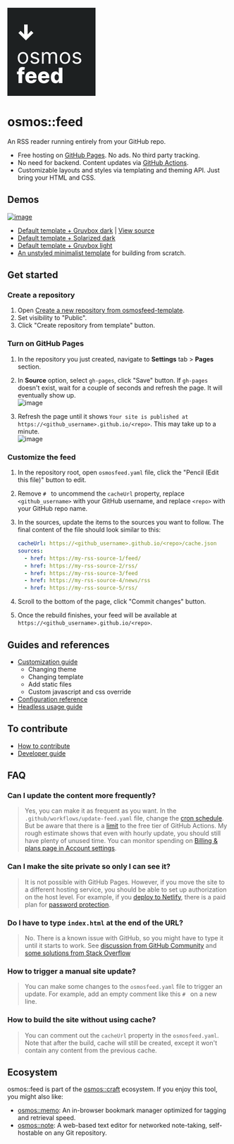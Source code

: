 [![image](./docs/media/osmosfeed-square-badge.svg)](#get-started)

# osmos::feed

An RSS reader running entirely from your GitHub repo.

- Free hosting on [GitHub Pages](https://pages.github.com/). No ads. No third party tracking.
- No need for backend. Content updates via [GitHub Actions](https://github.com/features/actions).
- Customizable layouts and styles via templating and theming API. Just bring your HTML and CSS.

## Demos

[![image](https://user-images.githubusercontent.com/1895289/114334657-e4268600-9aff-11eb-90c6-184284b90be2.png)](https://osmoscraft.github.io/osmosfeed-demo/)

- [Default template + Gruvbox dark](https://osmoscraft.github.io/osmosfeed-demo/) | [View source](https://github.com/osmoscraft/osmosfeed-demo)
- [Default template + Solarized dark](https://osmoscraft.github.io/osmosfeed-examples/default-solarized-dark/)
- [Default template + Gruvbox light](https://osmoscraft.github.io/osmosfeed-examples/default-gruvbox-light/)
- [An unstyled minimalist template](https://osmoscraft.github.io/osmosfeed-examples/articles-unstyled/) for building from scratch.

## Get started

### Create a repository

1. Open [Create a new repository from osmosfeed-template](https://github.com/osmoscraft/osmosfeed-template/generate).
2. Set visibility to "Public".
3. Click "Create repository from template" button.

### Turn on GitHub Pages

1. In the repository you just created, navigate to **Settings** tab > **Pages** section.
2. In **Source** option, select `gh-pages`, click "Save" button. If `gh-pages` doesn't exist, wait for a couple of seconds and refresh the page. It will eventually show up.  
   ![image](https://user-images.githubusercontent.com/1895289/114324508-3dca8880-9adf-11eb-98c9-0a0779f5fd7a.png)

3. Refresh the page until it shows `Your site is published at https://<github_username>.github.io/<repo>`. This may take up to a minute.  
   ![image](https://user-images.githubusercontent.com/1895289/114324153-75383580-9add-11eb-81a6-186cb18d0851.png)

### Customize the feed

1. In the repository root, open `osmosfeed.yaml` file, click the "Pencil (Edit this file)" button to edit.
2. Remove `# ` to uncommend the `cacheUrl` property, replace `<github_username>` with your GitHub username, and replace `<repo>` with your GitHub repo name.
3. In the sources, update the items to the sources you want to follow. The final content of the file should look similar to this:

   ```yaml
   cacheUrl: https://<github_username>.github.io/<repo>/cache.json
   sources:
     - href: https://my-rss-source-1/feed/
     - href: https://my-rss-source-2/rss/
     - href: https://my-rss-source-3/feed
     - href: https://my-rss-source-4/news/rss
     - href: https://my-rss-source-5/rss/
   ```

4. Scroll to the bottom of the page, click "Commit changes" button.
5. Once the rebuild finishes, your feed will be available at `https://<github_username>.github.io/<repo>`.

## Guides and references

- [Customization guide](./docs/customization-guide.md)
  - Changing theme
  - Changing template
  - Add static files
  - Custom javascript and css override
- [Configuration reference](./docs/osmosfeed-yaml-reference.md)
- [Headless usage guide](./docs/headless-usage-guide.md)

## To contribute

- [How to contribute](./CONTRIBUTING.md)
- [Developer guide](./docs/developer-guide.md)

## FAQ

### Can I update the content more frequently?

> Yes, you can make it as frequent as you want. In the `.github/workflows/update-feed.yaml` file, change the [cron schedule](https://docs.github.com/en/actions/reference/events-that-trigger-workflows#schedule). But be aware that there is a [limit](<(https://docs.github.com/en/github/setting-up-and-managing-billing-and-payments-on-github/about-billing-for-github-actions)>) to the free tier of GitHub Actions. My rough estimate shows that even with hourly update, you should still have plenty of unused time. You can monitor spending on [Billing & plans page in Account settings](https://github.com/settings/billing).

### Can I make the site private so only I can see it?

> It is not possible with GitHub Pages. However, if you move the site to a different hosting service, you should be able to set up authorization on the host level. For example, if you [deploy to Netlify](./docs/guide-deploy-to-netlify), there is a paid plan for [password protection](https://docs.netlify.com/visitor-access/password-protection/).

### Do I have to type `index.html` at the end of the URL?

> No. There is a known issue with GitHub, so you might have to type it until it starts to work. See [discussion from GitHub Community](https://github.community/t/my-github-page-doesnt-redirect-to-index-html/10367/24) and [some solutions from Stack Overflow](https://stackoverflow.com/questions/45362628/github-pages-site-not-detecting-index-html)

### How to trigger a manual site update?

> You can make some changes to the `osmosfeed.yaml` file to trigger an update. For example, add an empty comment like this `# ` on a new line.

### How to build the site without using cache?

> You can comment out the `cacheUrl` property in the `osmosfeed.yaml`. Note that after the build, cache will still be created, except it won't contain any content from the previous cache.

## Ecosystem

osmos::feed is part of the [osmos::craft](https://osmoscraft.org) ecosystem. If you enjoy this tool, you might also like:

- [osmos::memo](https://github.com/osmoscraft/osmosmemo): An in-browser bookmark manager optimized for tagging and retrieval speed.
- [osmos::note](https://github.com/osmoscraft/osmosnote): A web-based text editor for networked note-taking, self-hostable on any Git repository.
